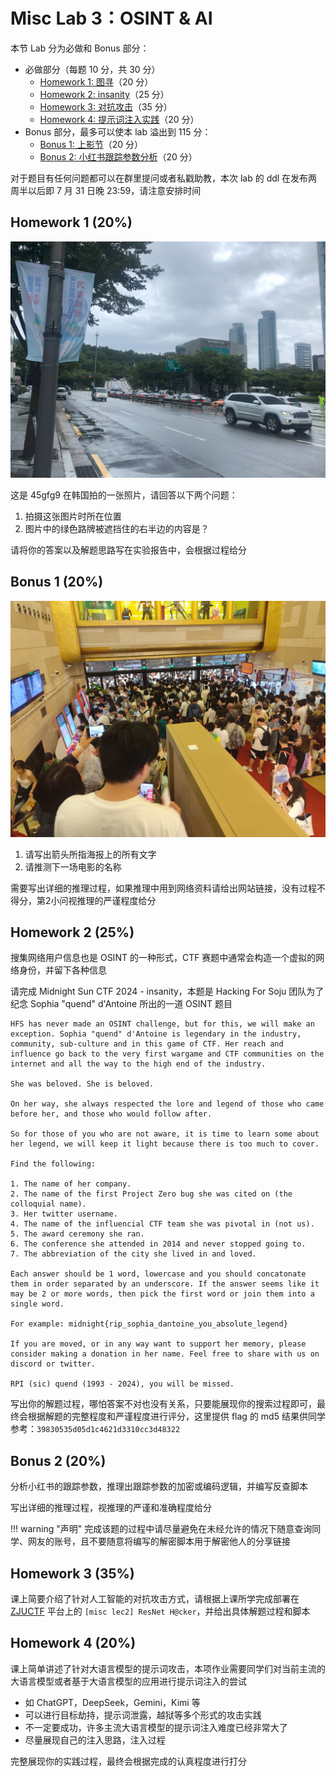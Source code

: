 # Misc Lab 3：OSINT & AI

本节 Lab 分为必做和 Bonus 部分：

- 必做部分（每题 10 分，共 30 分）
    - [Homework 1: 图寻](#homework-1-20)（20 分）
    - [Homework 2: insanity](#homework-2-25)（25 分）
    - [Homework 3: 对抗攻击](#homework-3-35)（35 分）
    - [Homework 4: 提示词注入实践](#homework-4-20)（20 分）
- Bonus 部分，最多可以使本 lab 溢出到 115 分：
    - [Bonus 1: 上影节](#bonus-1-20)（20 分）
    - [Bonus 2: 小红书跟踪参数分析](#bonus-2-20)（20 分）

对于题目有任何问题都可以在群里提问或者私戳助教，本次 lab 的 ddl 在发布两周半以后即 7 月 31 日晚 23:59，请注意安排时间

## Homework 1 (20%)

![misc_challenge1](../images/misc_challenge1.jpg)

这是 45gfg9 在韩国拍的一张照片，请回答以下两个问题：

1. 拍摄这张图片时所在位置
2. 图片中的绿色路牌被遮挡住的右半边的内容是？

请将你的答案以及解题思路写在实验报告中，会根据过程给分

## Bonus 1 (20%)

![misc_bonus1](../images/misc_bonus1.jpg)

1. 请写出箭头所指海报上的所有文字
2. 请推测下一场电影的名称

需要写出详细的推理过程，如果推理中用到网络资料请给出网站链接，没有过程不得分，第2小问视推理的严谨程度给分

## Homework 2 (25%)

搜集网络用户信息也是 OSINT 的一种形式，CTF 赛题中通常会构造一个虚拟的网络身份，并留下各种信息

请完成 Midnight Sun CTF 2024 - insanity，本题是 Hacking For Soju 团队为了纪念 Sophia "quend" d'Antoine 所出的一道 OSINT 题目

```text
HFS has never made an OSINT challenge, but for this, we will make an exception. Sophia "quend" d'Antoine is legendary in the industry, community, sub-culture and in this game of CTF. Her reach and influence go back to the very first wargame and CTF communities on the internet and all the way to the high end of the industry.

She was beloved. She is beloved.

On her way, she always respected the lore and legend of those who came before her, and those who would follow after.

So for those of you who are not aware, it is time to learn some about her legend, we will keep it light because there is too much to cover.

Find the following:

1. The name of her company.
2. The name of the first Project Zero bug she was cited on (the colloquial name).
3. Her twitter username.
4. The name of the influencial CTF team she was pivotal in (not us).
5. The award ceremony she ran.
6. The conference she attended in 2014 and never stopped going to.
7. The abbreviation of the city she lived in and loved.

Each answer should be 1 word, lowercase and you should concatonate them in order separated by an underscore. If the answer seems like it may be 2 or more words, then pick the first word or join them into a single word.

For example: midnight{rip_sophia_dantoine_you_absolute_legend}

If you are moved, or in any way want to support her memory, please consider making a donation in her name. Feel free to share with us on discord or twitter.

RPI (sic) quend (1993 - 2024), you will be missed.
```

写出你的解题过程，哪怕答案不对也没有关系，只要能展现你的搜索过程即可，最终会根据解题的完整程度和严谨程度进行评分，这里提供 flag 的  md5 结果供同学参考：`39830535d05d1c4621d3310cc3d48322`

## Bonus 2 (20%)

分析小红书的跟踪参数，推理出跟踪参数的加密或编码逻辑，并编写反查脚本

写出详细的推理过程，视推理的严谨和准确程度给分

!!! warning "声明"
    完成该题的过程中请尽量避免在未经允许的情况下随意查询同学、网友的账号，且不要随意将编写的解密脚本用于解密他人的分享链接

## Homework 3 (35%)

课上简要介绍了针对人工智能的对抗攻击方式，请根据上课所学完成部署在 [ZJUCTF](https://ctf.zjusec.com/games/5/challenges) 平台上的 `[misc lec2] ResNet H@cker`，并给出具体解题过程和脚本

## Homework 4 (20%)

课上简单讲述了针对大语言模型的提示词攻击，本项作业需要同学们对当前主流的大语言模型或者基于大语言模型的应用进行提示词注入的尝试

- 如 ChatGPT，DeepSeek，Gemini，Kimi 等
- 可以进行目标劫持，提示词泄露，越狱等多个形式的攻击实践
- 不一定要成功，许多主流大语言模型的提示词注入难度已经非常大了
- 尽量展现自己的注入思路，注入过程

完整展现你的实践过程，最终会根据完成的认真程度进行打分
